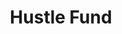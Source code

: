 ---
layout: firm_page
title: "Hustle Fund"
id: "hustlefund.vc"
permalink: "/hustlefundhustlefund.vc/"
website: "https://hustlefund.vc/"
offices: "San Carlos (United States), San Francisco (United States)"
investment_stages: "Pre-seed, Seed"
portfolio_companies: ""
portfolio_link: ""
investment_markets: "Fintech, Enterprise Software, Health, Real Estate, Media, Marketing, Food, Education, Jobs Recruitment, Legal, Security, Robotics, "
founded_year: "2017"
description: "Hustle Fund is a venture capital fund investing in hustlers at the pre-seed and seed stages. They offer fast investment decisions, educational resources through Redwood School, and network expansion opportunities via their Angel Squad."
linkedin: "https://www.linkedin.com/company/hustle-fund/"
twitter: "https://twitter.com/hustlefundvc"
instagram: ""
team_page: "https://www.hustlefund.vc/team"
investor_type: "Venture Capital"
crunchbase: "https://www.crunchbase.com/organization/hustle-fund"
pitchbook: ""

# SEO Optimization
meta_title: "Hustle Fund - VC Firm - projectstartups.com"
meta_description: "Hustle Fund, Hustle Fund is a venture capital fund investing in hustlers at the pre-seed and seed stages. They offer fast investment decisions, educational resourc..."
meta_keywords: "Hustle Fund, Fintech, Enterprise Software, Health, Real Estate, Media, Marketing, Food, Education, Jobs Recruitment, Legal, Security, Robotics, , VC firm, venture capital, startup investor, projectstartups.com"
canonical_url: "https://vc.projectstartups.com/hustlefundhustlefund.vc/"
---